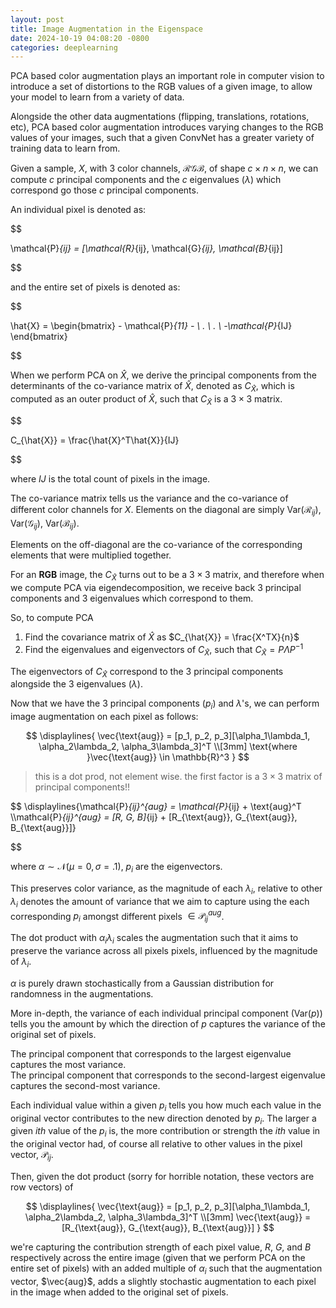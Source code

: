 ```yaml
---
layout: post
title: Image Augmentation in the Eigenspace
date: 2024-10-19 04:08:20 -0800
categories: deeplearning
---
```


$\text{PCA}$ based color augmentation plays an important role in computer vision to introduce a set of distortions to the RGB values of a given image, to allow your model to learn from a variety of data.

Alongside the other data augmentations (flipping, translations, rotations, etc), $\text{PCA}$ based color augmentation introduces varying changes to the RGB values of your images, such that a given ConvNet has a greater variety of training data to learn from.

Given a sample, $X$, with $3$ color channels, $\mathcal{RGB}$, of shape $c \times n \times n$, we can compute $c$ principal components and the $c$ eigenvalues ($\lambda$) which correspond go those $c$ principal components. 

An individual pixel is denoted as:

$$

\mathcal{P}_{ij} = [\mathcal{R}_{ij}, \mathcal{G}_{ij}, \mathcal{B}_{ij}]

$$

and the entire set of pixels is denoted as:

$$

\hat{X} = \begin{bmatrix} - \mathcal{P}_{11} - \\ . \\ . \\ -\mathcal{P}_{IJ} \end{bmatrix}

$$

When we perform $\text{PCA}$ on $\hat{X}$, we derive the principal components from the determinants of the co-variance matrix of $\hat{X}$, denoted as $C_{\hat{X}}$, which is computed as an outer product of $\hat{X}$, such that $C_{\hat{X}}$ is a $3 \times 3$ matrix.

$$

C_{\hat{X}} = \frac{\hat{X}^T\hat{X}}{IJ}

$$

where $IJ$ is the total count of pixels in the image.


The co-variance matrix tells us the variance and the co-variance of different color channels for $X$. Elements on the diagonal are simply $\text{Var}(\mathcal{R}_{ij})$, $\text{Var}(\mathcal{G}_{ij})$, $\text{Var}(\mathcal{B}_{ij})$.


Elements on the off-diagonal are the co-variance of the corresponding elements that were multiplied together.


For an **RGB** image, the $C_{\hat{X}}$ turns out to be a $3 \times 3$ matrix, and therefore when we compute $\text{PCA}$ via eigendecomposition, we receive back $3$ principal components and $3$ eigenvalues which correspond to them.


So, to compute $\text{PCA}$

1. Find the covariance matrix of $\hat{X}$ as $C_{\hat{X}} = \frac{X^TX}{n}$
2. Find the eigenvalues and eigenvectors of $C_{\hat{X}}$, such that $C_{\hat{X}} = P\Lambda P^{-1}$ 

The eigenvectors of $C_{\hat{X}}$ correspond to the $3$ principal components alongside the $3$ eigenvalues ($\lambda$).


Now that we have the $3$ principal components ($p_i$) and $\lambda$'s, we can perform image augmentation on each pixel as follows:

$$
\displaylines{
\vec{\text{aug}} = [p_1, p_2, p_3][\alpha_1\lambda_1, \alpha_2\lambda_2, \alpha_3\lambda_3]^T
\\[3mm]
\text{where }\vec{\text{aug}} \in \mathbb{R}^3
}
$$

> this is a dot prod, not element wise. the first factor is a $3 \times 3$ matrix of principal components!!

$$
\displaylines{\mathcal{P}_{ij}^{aug} = \mathcal{P}_{ij} + \text{aug}^T \\\mathcal{P}_{ij}^{aug} = [R, G, B]_{ij} + [R_{\text{aug}}, G_{\text{aug}}, B_{\text{aug}}]}

$$

where $\alpha \sim \mathcal{N}(\mu = 0, \sigma = .1)$, $p_i$ are the eigenvectors.


This preserves color variance, as the magnitude of each $\lambda_i$, relative to other $\lambda_i$ denotes the amount of variance that we aim to capture using the each corresponding $p_i$ amongst different pixels $\in \mathcal{P}_{ij}^{aug}$.


The dot product with $\alpha_i \lambda_i$ scales the augmentation such that it aims to preserve the variance across all pixels pixels, influenced by the magnitude of $\lambda_i$.


$\alpha$ is purely drawn stochastically from a Gaussian distribution for randomness in the augmentations.


More in-depth, the variance of each individual principal component ($\text{Var}(p$)) tells you the amount by which the direction of $p$ captures the variance of the original set of pixels.


The principal component that corresponds to the largest eigenvalue captures the most variance. \
The principal component that corresponds to the second-largest eigenvalue captures the second-most variance.


Each individual value within a given $p_i$ tells you how much each value in the original vector contributes to the new direction denoted by $p_i$. The larger a given $ith$ value of the $p_i$ is, the more contribution or strength the $ith$ value in the original vector had, of course all relative to other values in the pixel vector, $\mathcal{P}_{ij}$.


Then, given the dot product (sorry for horrible notation, these vectors are row vectors) of

$$
\displaylines{
\vec{\text{aug}} = [p_1, p_2, p_3][\alpha_1\lambda_1, \alpha_2\lambda_2, \alpha_3\lambda_3]^T
\\[3mm]
\vec{\text{aug}} = [R_{\text{aug}}, G_{\text{aug}}, B_{\text{aug}}]
}
$$

we're capturing the contribution strength of each pixel value, $R$, $G$, and $B$ respectively across the entire image (given that we perform $\text{PCA}$ on the entire set of pixels) with an added multiple of $\alpha_i$ such that the augmentation vector, $\vec{aug}$, adds a slightly stochastic augmentation to each pixel in the image when added to the original set of pixels.
